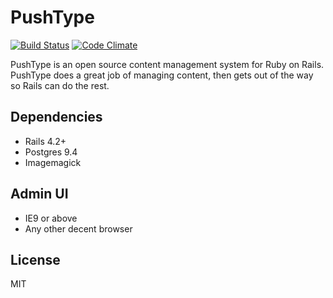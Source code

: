 # PushType

[![Build Status](https://travis-ci.org/pushcode/push_type.png?branch=master)](https://travis-ci.org/pushcode/push_type)
[![Code Climate](https://codeclimate.com/github/pushcode/push_type.png)](https://codeclimate.com/github/pushcode/push_type)

PushType is an open source content management system for Ruby on Rails. PushType does a great job of managing content, then gets out of the way so Rails can do the rest.

## Dependencies

* Rails 4.2+
* Postgres 9.4
* Imagemagick

## Admin UI

* IE9 or above
* Any other decent browser

## License

MIT